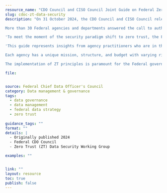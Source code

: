 ```yaml
---
resource_name: "CDO Council and CISO Council Joint Guide on Federal Zero Trust Data Security"
slug: cdoc-zt-data-security
description: "On 31 October 2024, the CDO Council and CISO Council released the Federal Zero Trust (ZT) Data Security Guide, a first-of-its-kind document and key deliverable of OMB M-22-09, Moving the U.S. Government Towards Zero Trust Cybersecurity Principles. M-22-09 charged the Federal CDO Council and Federal CISO Council to convene a cross-agency working group of data and security experts to develop a data security guide for Federal agencies.

More than 30 Federal agencies and departments answered the call to author the Federal Zero Trust Data Security Guide. The Guide and companion document were designed to assist practitioners in operationalizing data security using a ZT framework.

'To meet the moment of the security paradigm shift to zero trust, the Federal Government is transforming how we work. This is the first time that Federal security teams and data teams are coming together in this way to tackle a challenge of this magnitude.' – Steven Hernandez, Chief Information Security Officer (Department of Education), Co-Chair of the CISO Council

'This guide represents insights from agency practitioners who are in the trenches working to implement zero trust and secure their organization’s data. We’re building a cooperative relationship between data and cyber to tackle this government-wide challenge and ultimately ensure the public’s data is secured.' – Kirsten Dalboe, Chief Data Officer (Federal Energy Regulatory Commission), Chair of the CDO Council

Each agency has a unique mission, structure, and budget with varying risk tolerances and levels of cybersecurity maturity. This guide is intended to meet agencies where they are as they work to strengthen their data security architecture and continue on their ZT journey.

The implementation of ZT principles is paramount for the Federal government to secure its data assets in an increasingly complex and contested cyber environment. By adhering to the core tenets of ZT — never trust, always verify — agencies can ensure that their data is categorized and safeguarded with the utmost precision."

file: 


source: Federal Chief Data Officer's Council
category: Data management & governance
tags:
  - data governance
  - data management
  - federal data strategy
  - zero trust
 
guidance_tags: ""
format: ""
details: |
  - Originally published 2024
  - Federal CDO Council
  - Zero Trust (ZT) Data Security Working Group

examples: ""


link: ""
layout: resource
toc: true
publish: false
---
```

